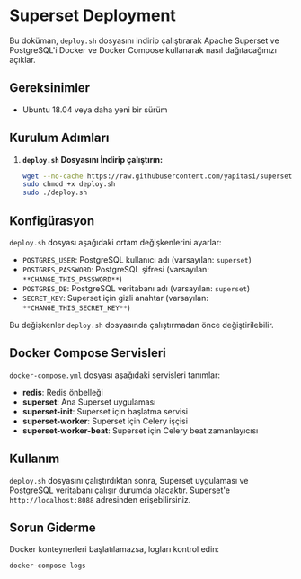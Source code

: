 # Superset Deployment

Bu doküman, `deploy.sh` dosyasını indirip çalıştırarak Apache Superset ve PostgreSQL'i Docker ve Docker Compose kullanarak nasıl dağıtacağınızı açıklar.

## Gereksinimler

- Ubuntu 18.04 veya daha yeni bir sürüm

## Kurulum Adımları

1. **`deploy.sh` Dosyasını İndirip çalıştırın:**

    ```bash
    wget --no-cache https://raw.githubusercontent.com/yapitasi/superset/main/deploy.sh
    sudo chmod +x deploy.sh
    sudo ./deploy.sh
    ```

## Konfigürasyon

`deploy.sh` dosyası aşağıdaki ortam değişkenlerini ayarlar:

- `POSTGRES_USER`: PostgreSQL kullanıcı adı (varsayılan: `superset`)
- `POSTGRES_PASSWORD`: PostgreSQL şifresi (varsayılan: `**CHANGE_THIS_PASSWORD**`)
- `POSTGRES_DB`: PostgreSQL veritabanı adı (varsayılan: `superset`)
- `SECRET_KEY`: Superset için gizli anahtar (varsayılan: `**CHANGE_THIS_SECRET_KEY**`)

Bu değişkenler `deploy.sh` dosyasında çalıştırmadan önce değiştirilebilir.

## Docker Compose Servisleri

`docker-compose.yml` dosyası aşağıdaki servisleri tanımlar:

- **redis**: Redis önbelleği
- **superset**: Ana Superset uygulaması
- **superset-init**: Superset için başlatma servisi
- **superset-worker**: Superset için Celery işçisi
- **superset-worker-beat**: Superset için Celery beat zamanlayıcısı

## Kullanım

`deploy.sh` dosyasını çalıştırdıktan sonra, Superset uygulaması ve PostgreSQL veritabanı çalışır durumda olacaktır. Superset'e `http://localhost:8088` adresinden erişebilirsiniz.

## Sorun Giderme

Docker konteynerleri başlatılamazsa, logları kontrol edin:

```bash
docker-compose logs